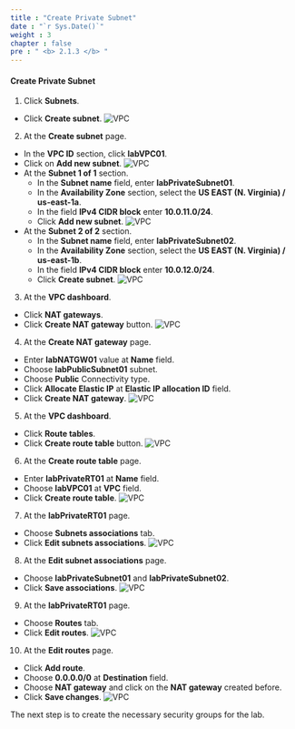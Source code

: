 ```yaml
---
title : "Create Private Subnet"
date : "`r Sys.Date()`"
weight : 3
chapter : false
pre : " <b> 2.1.3 </b> "
---
```


#### Create Private Subnet

1. Click **Subnets**.
  + Click **Create subnet**.
  ![VPC](/workshop.chaunguyen.site/2.prerequisite/ws01-createvpc21.png)

2. At the **Create subnet** page.
  - In the **VPC ID** section, click **labVPC01**.
  - Click on **Add new subnet**.
  ![VPC](/workshop.chaunguyen.site/2.prerequisite/ws01-createvpc22.png)
  - At the **Subnet 1 of 1** section.
    + In the **Subnet name** field, enter **labPrivateSubnet01**.
    + In the **Availability Zone** section, select the **US EAST (N. Virginia) / us-east-1a**.
    + In the field **IPv4 CIDR block** enter **10.0.11.0/24**.
    + Click **Add new subnet**.
    ![VPC](/workshop.chaunguyen.site/2.prerequisite/ws01-createvpc23.png)
  - At the **Subnet 2 of 2** section.
    + In the **Subnet name** field, enter **labPrivateSubnet02**.
    + In the **Availability Zone** section, select the **US EAST (N. Virginia) / us-east-1b**.
    + In the field **IPv4 CIDR block** enter **10.0.12.0/24**.
    + Click **Create subnet**.
    ![VPC](/workshop.chaunguyen.site/2.prerequisite/ws01-createvpc24.png)

3. At the **VPC dashboard**.
  - Click **NAT gateways**.
  - Click **Create NAT gateway** button.
  ![VPC](/workshop.chaunguyen.site/2.prerequisite/ws01-createvpc26.png)

4. At the **Create NAT gateway** page.
  - Enter **labNATGW01** value at **Name** field.
  - Choose **labPublicSubnet01** subnet.
  - Choose **Public** Connectivity type.
  - Click **Allocate Elastic IP** at **Elastic IP allocation ID** field.
  - Click **Create NAT gateway**.
  ![VPC](/workshop.chaunguyen.site/2.prerequisite/ws01-createvpc27.png)

5. At the **VPC dashboard**.
  - Click **Route tables**.
  - Click **Create route table** button.
  ![VPC](/workshop.chaunguyen.site/2.prerequisite/ws01-createvpc28.png)

6. At the **Create route table** page.
  - Enter **labPrivateRT01** at **Name** field.
  - Choose **labVPC01** at **VPC** field.
  - Click **Create route table**.
  ![VPC](/workshop.chaunguyen.site/2.prerequisite/ws01-createvpc29.png)

7. At the **labPrivateRT01** page.
  - Choose **Subnets associations** tab.
  - Click **Edit subnets associations**.
  ![VPC](/workshop.chaunguyen.site/2.prerequisite/ws01-createvpc30.png)

8. At the **Edit subnet associations** page.
  - Choose **labPrivateSubnet01** and **labPrivateSubnet02**.
  - Click **Save associations**.
  ![VPC](/workshop.chaunguyen.site/2.prerequisite/ws01-createvpc31.png)

9. At the **labPrivateRT01** page.
  - Choose **Routes** tab.
  - Click **Edit routes**.
  ![VPC](/workshop.chaunguyen.site/2.prerequisite/ws01-createvpc32.png)

10. At the **Edit routes** page.
  - Click **Add route**.
  - Choose **0.0.0.0/0** at **Destination** field.
  - Choose **NAT gateway** and click on the **NAT gateway** created before.
  - Click **Save changes**.
  ![VPC](/workshop.chaunguyen.site/2.prerequisite/ws01-createvpc33.png)
    
The next step is to create the necessary security groups for the lab.